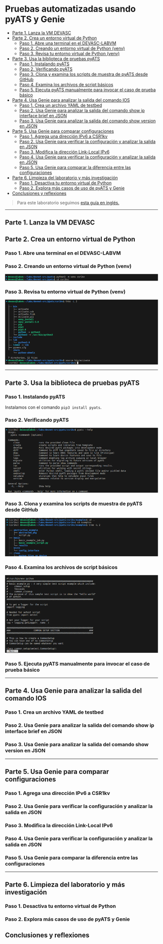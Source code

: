 # Pruebas automatizadas usando pyATS y Genie <!-- omit in toc -->

- [Parte 1. Lanza la VM DEVASC](#parte-1-lanza-la-vm-devasc)
- [Parte 2. Crea un entorno virtual de Python](#parte-2-crea-un-entorno-virtual-de-python)
  - [Paso 1. Abre una terminal en el DEVASC-LABVM](#paso-1-abre-una-terminal-en-el-devasc-labvm)
  - [Paso 2. Creando un entorno virtual de Python (venv)](#paso-2-creando-un-entorno-virtual-de-python-venv)
  - [Paso 3. Revisa tu entorno virtual de Python (venv)](#paso-3-revisa-tu-entorno-virtual-de-python-venv)
- [Parte 3. Usa la biblioteca de pruebas pyATS](#parte-3-usa-la-biblioteca-de-pruebas-pyats)
  - [Paso 1. Instalando pyATS](#paso-1-instalando-pyats)
  - [Paso 2. Verificando pyATS](#paso-2-verificando-pyats)
  - [Paso 3. Clona y examina los scripts de muestra de pyATS desde GitHub](#paso-3-clona-y-examina-los-scripts-de-muestra-de-pyats-desde-github)
  - [Paso 4. Examina los archivos de script básicos](#paso-4-examina-los-archivos-de-script-básicos)
  - [Paso 5. Ejecuta pyATS manualmente para invocar el caso de prueba básico](#paso-5-ejecuta-pyats-manualmente-para-invocar-el-caso-de-prueba-básico)
- [Parte 4. Usa Genie para analizar la salida del comando IOS](#parte-4-usa-genie-para-analizar-la-salida-del-comando-ios)
  - [Paso 1. Crea un archivo YAML de testbed](#paso-1-crea-un-archivo-yaml-de-testbed)
  - [Paso 2. Usa Genie para analizar la salida del comando show ip interface brief en JSON](#paso-2-usa-genie-para-analizar-la-salida-del-comando-show-ip-interface-brief-en-json)
  - [Paso 3. Usa Genie para analizar la salida del comando show version en JSON](#paso-3-usa-genie-para-analizar-la-salida-del-comando-show-version-en-json)
- [Parte 5. Usa Genie para comparar configuraciones](#parte-5-usa-genie-para-comparar-configuraciones)
  - [Paso 1. Agrega una dirección IPv6 a CSR1kv](#paso-1-agrega-una-dirección-ipv6-a-csr1kv)
  - [Paso 2. Usa Genie para verificar la configuración y analizar la salida en JSON](#paso-2-usa-genie-para-verificar-la-configuración-y-analizar-la-salida-en-json)
  - [Paso 3. Modifica la dirección Link-Local IPv6](#paso-3-modifica-la-dirección-link-local-ipv6)
  - [Paso 4. Usa Genie para verificar la configuración y analizar la salida en JSON](#paso-4-usa-genie-para-verificar-la-configuración-y-analizar-la-salida-en-json)
  - [Paso 5. Usa Genie para comparar la diferencia entre las configuraciones](#paso-5-usa-genie-para-comparar-la-diferencia-entre-las-configuraciones)
- [Parte 6. Limpieza del laboratorio y más investigación](#parte-6-limpieza-del-laboratorio-y-más-investigación)
  - [Paso 1. Desactiva tu entorno virtual de Python](#paso-1-desactiva-tu-entorno-virtual-de-python)
  - [Paso 2. Explora más casos de uso de pyATS y Genie](#paso-2-explora-más-casos-de-uso-de-pyats-y-genie)
- [Conclusiones y reflexiones](#conclusiones-y-reflexiones)

> Para este laboratorio seguimos [esta guía en inglés.](https://itexamanswers.net/7-6-3-lab-automated-testing-using-pyats-and-genie-answers.html)

---
## Parte 1. Lanza la VM DEVASC

## Parte 2. Crea un entorno virtual de Python 

### Paso 1. Abre una terminal en el DEVASC-LABVM 

### Paso 2. Creando un entorno virtual de Python (venv) 

![](sources/2023-06-10-17-13-42.png)

### Paso 3. Revisa tu entorno virtual de Python (venv)

![](sources/2023-06-10-17-14-58.png)

---
## Parte 3. Usa la biblioteca de pruebas pyATS 

### Paso 1. Instalando pyATS 

Instalamos con el comando `pip3 install pyats`.

### Paso 2. Verificando pyATS 

![](sources/2023-06-10-17-22-58.png)


### Paso 3. Clona y examina los scripts de muestra de pyATS desde GitHub 

![](sources/2023-06-10-17-26-43.png)

### Paso 4. Examina los archivos de script básicos 

![](sources/2023-06-10-17-30-19.png)

### Paso 5. Ejecuta pyATS manualmente para invocar el caso de prueba básico



---
## Parte 4. Usa Genie para analizar la salida del comando IOS 

### Paso 1. Crea un archivo YAML de testbed 



### Paso 2. Usa Genie para analizar la salida del comando show ip interface brief en JSON 



### Paso 3. Usa Genie para analizar la salida del comando show version en JSON



---
## Parte 5. Usa Genie para comparar configuraciones 

### Paso 1. Agrega una dirección IPv6 a CSR1kv 



### Paso 2. Usa Genie para verificar la configuración y analizar la salida en JSON 



### Paso 3. Modifica la dirección Link-Local IPv6 



### Paso 4. Usa Genie para verificar la configuración y analizar la salida en JSON 



### Paso 5. Usa Genie para comparar la diferencia entre las configuraciones




---
## Parte 6. Limpieza del laboratorio y más investigación 



### Paso 1. Desactiva tu entorno virtual de Python 



### Paso 2. Explora más casos de uso de pyATS y Genie



## Conclusiones y reflexiones